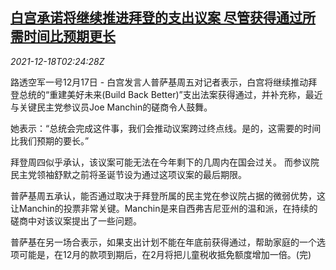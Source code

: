 <!--1639794662000-->
[白宫承诺将继续推进拜登的支出议案 尽管获得通过所需时间比预期更长](https://cn.reuters.com/article/us-biden-bill-congress-1218-idCNKBS2IX029)
------

<div><i>2021-12-18T02:24:28Z</i></div><p>路透空军一号12月17日 - 白宫发言人普萨基周五对记者表示，白宫将继续推动拜登总统的“重建美好未来(Build Back Better)”支出法案获得通过，并补充称，最近与关键民主党参议员Joe Manchin的磋商令人鼓舞。</p><p>她表示：“总统会完成这件事，我们会推动议案跨过终点线。是的，这需要的时间比我们预期的要长。”</p><p>拜登周四似乎承认，该议案可能无法在今年剩下的几周内在国会过关。 而参议院民主党领袖舒默之前将圣诞节设为通过这项议案的最后期限。</p><p>普萨基周五承认，能否通过取决于拜登所属的民主党在参议院占据的微弱优势，这让Manchin的投票非常关键。Manchin是来自西弗吉尼亚州的温和派，在持续的磋商中对该议案提出了一些问题。</p><p>普萨基在另一场合表示，如果支出计划不能在年底前获得通过，帮助家庭的一个选项可能是，在12月的款项到期后，在2月将把儿童税收抵免额度增加一倍。(完)</p>
